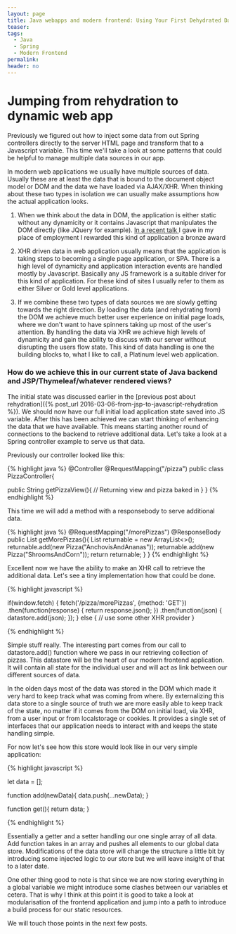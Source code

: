 ```yaml
---
layout: page
title: Java webapps and modern frontend: Using Your First Dehydrated Data Dump
teaser:
tags:
  - Java
  - Spring
  - Modern Frontend
permalink:
header: no
---
```


# Jumping from rehydration to dynamic web app

Previously we figured out how to inject some data from out Spring controllers directly to the server HTML page and transform that to a Javascript variable. This time we'll take a look at some patterns that could be helpful to manage multiple data sources in our app.

In modern web applications we usually have multiple sources of data. Usually these are at least the data that is bound to the document object model or DOM and the data we have loaded via AJAX/XHR. When thinking about these two types in isolation we can usually make assumptions how the actual application looks.

1. When we think about the data in DOM, the application is either static without any dynamicity or it contains Javascript that manipulates the DOM directly (like JQuery for example). [In a recent talk ](http://jussi.hallila.com/modern-js/) I gave in my place of employment I rewarded this kind of application a bronze award

2. XHR driven data in web application usually means that the application is taking steps to becoming a single page application, or SPA. There is a high level of dynamicity and application interaction events are handled mostly by Javascript. Basically any JS framework is a suitable driver for this kind of application. For these kind of sites I usually refer to them as either Silver or Gold level applications.

3. If we combine these two types of data sources we are slowly getting towards the right direction. By loading the data (and rehydrating from) the DOM we achieve much better user experience on initial page loads, where we don't want to have spinners taking up most of the user's attention. By handling the data via XHR we achieve high levels of dynamicity and gain the ability to discuss with our server without disrupting the users flow state. This kind of data handling is one the building blocks to, what I like to call, a Platinum level web application.

### How do we achieve this in our current state of Java backend and JSP/Thymeleaf/whatever rendered views?

The initial state was discussed earlier in the [previous post about rehydration]({% post_url 2016-03-06-from-jsp-to-javascript-rehydration %}). We should now have our full initial load application state saved into JS variable. After this has been achieved we can start thinking of enhancing the data that we have available. This means starting another round of connections to the backend to retrieve additional data. Let's take a look at a Spring controller example to serve us that data.

Previously our controller looked like this:

{% highlight java %}
@Controller
@RequestMapping("/pizza")
public class PizzaController{

  public String getPizzaView(){
    // Returning view and pizza baked in
  }
}
{% endhighlight %}

This time we will add a method with a responsebody to serve additional data.

{% highlight java %}
@RequestMapping("/morePizzas")
@ResponseBody
public List<Pizza> getMorePizzas(){
    List<Pizza> returnable = new ArrayList<>();
    returnable.add(new Pizza("AnchovisAndAnanas"));
    returnable.add(new Pizza("ShroomsAndCorn"));
    return returnable;
  }
}
{% endhighlight %}

Excellent now we have the ability to make an XHR call to retrieve the additional data. Let's see a tiny implementation how that could be done.

{% highlight javascript %}

if(window.fetch) {
  fetch('/pizza/morePizzas', {method: 'GET'})
    .then(function(response) {
      return response.json();
    })
    .then(function(json) {
      datastore.add(json);
    });
} else {
    // use some other XHR provider
}

{% endhighlight %}

Simple stuff really. The interesting part comes from our call to datastore.add() function where we pass in our retrieving collection of pizzas. This datastore will be the heart of our modern frontend application. It will contain all state for the individual user and will act as link between our different sources of data.

In the olden days most of the data was stored in the DOM which made it very hard to keep track what was coming from where. By externalizing this data store to a single source of truth we are more easily able to keep track of the state, no matter if it comes from the DOM on initial load, via XHR, from a user input or from localstorage or cookies. It provides a single set of interfaces that our application needs to interact with and keeps the state handling simple.

For now let's see how this store would look like in our very simple application:

{% highlight javascript %}

let data = [];

function add(newData){
  data.push(...newData);
}

function get(){
  return data;
}

{% endhighlight %}

Essentially a getter and a setter handling our one single array of all data. Add function takes in an array and pushes all elements to our global data store. Modifications of the data store will change the structure a little bit by introducing some injected logic to our store but we will leave insight of that to a later date.

One other thing good to note is that since we are now storing everything in a global variable we might introduce some clashes between our variables et cetera. That is why I think at this point it is good to take a look at modularisation of the frontend application and jump into a path to introduce a build process for our static resources.

We will touch those points in the next few posts.
